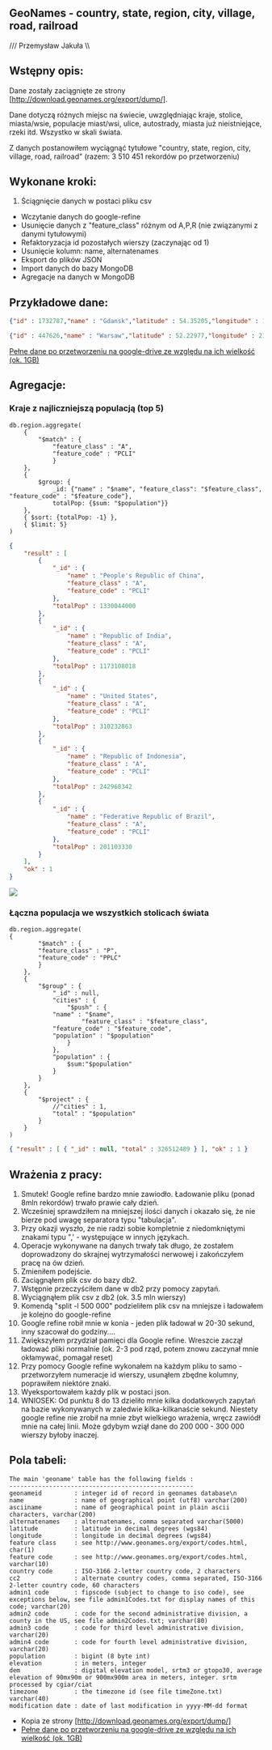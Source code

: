 ## GeoNames - country, state, region, city, village, road, railroad
///              Przemysław Jakuła              \\\

## Wstępny opis:

Dane zostały zaciągnięte ze strony [http://download.geonames.org/export/dump/]. 

Dane dotyczą różnych miejsc na świecie, uwzględniając kraje, stolice, miasta/wsie, populacje miast/wsi, ulice, autostrady, miasta już nieistniejące, rzeki itd. Wszystko w skali świata.

Z danych postanowiłem wyciągnąć tytułowe "country, state, region, city, village, road, railroad" (razem: 3 510 451 rekordów po przetworzeniu)

## Wykonane kroki:

1. Ściągnięcie danych w postaci pliku csv
* Wczytanie danych do google-refine
* Usunięcie danych z "feature_class" różnym od A,P,R (nie związanymi z danymi tytułowymi)
* Refaktoryzacja id pozostałych wierszy (zaczynając od 1)
* Usunięcie kolumn: name, alternatenames
* Eksport do plików JSON
* Import danych do bazy MongoDB
* Agregacje na danych w MongoDB

## Przykładowe dane:
```json
{"id" : 1732787,"name" : "Gdansk","latitude" : 54.35205,"longitude" : 18.64637,"feature_class" : "P","feature_code" : "PPLA","country_code" : "PL","cc2" : null,"admin1_code" : 82,"admin2_code" : 2261,"admin3_code" : 226101,"admin4_code" : null,"population" : 461865,"elevation" : null,"dem" : 7,"timezone" : "Europe/Warsaw","modification_date" : "2011-10-14"}
```
```json
{"id" : 447626,"name" : "Warsaw","latitude" : 52.22977,"longitude" : 21.01178,"feature_class" : "P","feature_code" : "PPLC","country_code" : "PL","cc2" : null,"admin1_code" : 78,"admin2_code" : 1465,"admin3_code" : null,"admin4_code" : null,"population" : 1702139,"elevation" : null,"dem" : 113,"timezone" : "Europe/Warsaw","modification_date" : "2012-11-15"}
```

[Pełne dane po przetworzeniu na google-drive ze względu na ich wielkość (ok. 1GB)](https://drive.google.com/folderview?id=0B4yVP4J-xy3wLTRtNXA1U244Y0E&usp=sharing)

## Agregacje:

### Kraje z najliczniejszą populacją (top 5)

```
db.region.aggregate(
	{
		"$match" : {
			"feature_class" : "A",
			"feature_code" : "PCLI"
        	}
	},
	{
		$group: {
			_id: {"name" : "$name", "feature_class": "$feature_class", "feature_code" : "$feature_code"}, 
			totalPop: {$sum: "$population"}} 
	},
	{ $sort: {totalPop: -1} },
	{ $limit: 5}
)
```
```json
{
	"result" : [
		{
			"_id" : {
				"name" : "People's Republic of China",
				"feature_class" : "A",
				"feature_code" : "PCLI"
			},
			"totalPop" : 1330044000
		},
		{
			"_id" : {
				"name" : "Republic of India",
				"feature_class" : "A",
				"feature_code" : "PCLI"
			},
			"totalPop" : 1173108018
		},
		{
			"_id" : {
				"name" : "United States",
				"feature_class" : "A",
				"feature_code" : "PCLI"
			},
			"totalPop" : 310232863
		},
		{
			"_id" : {
				"name" : "Republic of Indonesia",
				"feature_class" : "A",
				"feature_code" : "PCLI"
			},
			"totalPop" : 242968342
		},
		{
			"_id" : {
				"name" : "Federative Republic of Brazil",
				"feature_class" : "A",
				"feature_code" : "PCLI"
			},
			"totalPop" : 201103330
		}
	],
	"ok" : 1
}
```
![](../images/pjakula/ag2.png)

### Łączna populacja we wszystkich stolicach świata
```
db.region.aggregate(
{
        "$match" : {
		"feature_class" : "P",
		"feature_code" : "PPLC"
        }
    },
    {
        "$group" : {
            "_id" : null,
            "cities" : {
                "$push" : {
		    "name" : "$name",
                    "feature_class" : "$feature_class",
		    "feature_code" : "$feature_code",
		    "population" : "$population"
                }
            },
            "population" : {
                $sum:"$population"
            }
        }
    },
    {
        "$project" : {
            //"cities" : 1,
            "total" : "$population"
        }
    }
)
```
```json
{ "result" : [ { "_id" : null, "total" : 326512489 } ], "ok" : 1 }
```

## Wrażenia z pracy:
1. Smutek! Google refine bardzo mnie zawiodło. Ładowanie pliku (ponad 8mln rekordów) trwało prawie cały dzień. 
2. Wcześniej sprawdziłem na mniejszej ilości danych i okazało się, że nie bierze pod uwagę separatora typu "tabulacja".
3. Przy okazji wyszło, że nie radzi sobie kompletnie z niedomkniętymi znakami typu ",' - występujące w innych językach.
4. Operacje wykonywane na danych trwały tak długo, że zostałem doprowadzony do skrajnej wytrzymałości nerwowej i zakończyłem pracę na ów dzień.
5. Zmieniłem podejście.
6. Zaciągnąłem plik csv do bazy db2.
7. Wstępnie przeczyściłem dane w db2 przy pomocy zapytań.
8. Wyciągnąłem plik csv z db2 (ok. 3.5 mln wierszy)
9. Komendą "split -l 500 000" podzieliłem plik csv na mniejsze i ładowałem je kolejno do google-refine
10. Google refine robił mnie w konia - jeden plik ładował w 20-30 sekund, inny szacował do godziny....
11. Zwiększyłem przydział pamięci dla Google refine. Wreszcie zaczął ładować pliki normalnie (ok. 2-3 pod rząd, potem znowu zaczynał mnie okłamywać, pomagał reset)
12. Przy pomocy Google refine wykonałem na każdym pliku to samo - przetworzyłem numeracje id wierszy, usunąłem zbędne kolumny, poprawiłem niektóre znaki.
13. Wyeksportowałem każdy plik w postaci json.
14. WNIOSEK: Od punktu 8 do 13 dzieliło mnie kilka dodatkowych zapytań na bazie wykonywanych w zaledwie kilka-kilkanaście sekund. Niestety google refine nie zrobił na mnie zbyt wielkiego wrażenia, wręcz zawiódł mnie na całej linii. Może gdybym wziął dane do 200 000 - 300 000 wierszy byłoby inaczej.

## Pola tabeli:

```
The main 'geoname' table has the following fields :
---------------------------------------------------
geonameid         : integer id of record in geonames database\n
name              : name of geographical point (utf8) varchar(200)
asciiname         : name of geographical point in plain ascii characters, varchar(200)
alternatenames    : alternatenames, comma separated varchar(5000)
latitude          : latitude in decimal degrees (wgs84)
longitude         : longitude in decimal degrees (wgs84)
feature class     : see http://www.geonames.org/export/codes.html, char(1)
feature code      : see http://www.geonames.org/export/codes.html, varchar(10)
country code      : ISO-3166 2-letter country code, 2 characters
cc2               : alternate country codes, comma separated, ISO-3166 2-letter country code, 60 characters
admin1 code       : fipscode (subject to change to iso code), see exceptions below, see file admin1Codes.txt for display names of this code; varchar(20)
admin2 code       : code for the second administrative division, a county in the US, see file admin2Codes.txt; varchar(80)
admin3 code       : code for third level administrative division, varchar(20)
admin4 code       : code for fourth level administrative division, varchar(20)
population        : bigint (8 byte int)
elevation         : in meters, integer
dem               : digital elevation model, srtm3 or gtopo30, average elevation of 90mx90m or 900mx900m area in meters, integer. srtm processed by cgiar/ciat
timezone          : the timezone id (see file timeZone.txt) varchar(40)
modification date : date of last modification in yyyy-MM-dd format
```
* Kopia ze strony [http://download.geonames.org/export/dump/]
* [Pełne dane po przetworzeniu na google-drive ze względu na ich wielkość (ok. 1GB)](https://drive.google.com/folderview?id=0B4yVP4J-xy3wLTRtNXA1U244Y0E&usp=sharing)

